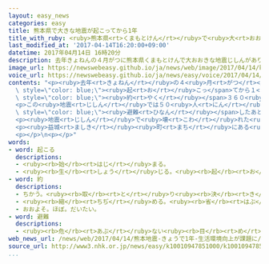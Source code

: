 ```yaml
---
layout: easy_news
categories: easy
title: 熊本県で大きな地震が起こってから1年
title_with_ruby: <ruby>熊本県<rt>くまもとけん</rt></ruby>で<ruby>大<rt>おお</rt></ruby>きな<ruby>地震<rt>じしん</rt></ruby>が<ruby>起<rt>お</rt></ruby>こってから１<ruby>年<rt>ねん</rt></ruby>
last_modified_at: '2017-04-14T16:20:00+09:00'
datetime: 2017年04月14日 16時20分
description: 去年きょねんの４月がつに熊本県くまもとけんで大おおきな地震じしんがありました。
image_url: https://newswebeasy.github.io/ja/news/web/image/2017/04/14/k10010947851000.jpg
voice_url: https://newswebeasy.github.io/ja/news/easy/voice/2017/04/14/k10010947851000.mp3
contents: "<p><ruby>去年<rt>きょねん</rt></ruby>の４<ruby>月<rt>がつ</rt></ruby>に<ruby>熊本県<rt>くまもとけん</rt></ruby>で<ruby>大<rt>おお</rt></ruby>きな<ruby>地震<rt>じしん</rt></ruby>がありました。<ruby>地震<rt>じしん</rt></ruby>が<span\
  \ style=\"color: blue;\"><ruby>起<rt>お</rt></ruby>こっ</span>てから１<ruby>年<rt>ねん</rt></ruby>になる<ruby>１４日<rt>じゅうよっか</rt></ruby>、<ruby>熊本県庁<rt>くまもとけんちょう</rt></ruby>で<ruby>亡<rt>な</rt></ruby>くなった<ruby>人<rt>ひと</rt></ruby>のために<ruby>祈<rt>いの</rt></ruby>る<ruby>式<rt>しき</rt></ruby>がありました。<ruby>亡<rt>な</rt></ruby>くなった<ruby>人<rt>ひと</rt></ruby>の<ruby>家族<rt>かぞく</rt></ruby>など、<span\
  \ style=\"color: blue;\"><ruby>約<rt>やく</rt></ruby></span>３６０<ruby>人<rt>にん</rt></ruby>が<ruby>出席<rt>しゅっせき</rt></ruby>しました。</p>\n\
  <p>この<ruby>地震<rt>じしん</rt></ruby>では５０<ruby>人<rt>にん</rt></ruby>が<ruby>壊<rt>こわ</rt></ruby>れた<ruby>建物<rt>たてもの</rt></ruby>の<ruby>下<rt>した</rt></ruby>になったりして<ruby>亡<rt>な</rt></ruby>くなりました。<span\
  \ style=\"color: blue;\"><ruby>避難<rt>ひなん</rt></ruby></span>したあと<ruby>体<rt>からだ</rt></ruby>の<ruby>具合<rt>ぐあい</rt></ruby>が<ruby>悪<rt>わる</rt></ruby>くなったりして<ruby>亡<rt>な</rt></ruby>くなった<ruby>人<rt>ひと</rt></ruby>も、４<ruby>月<rt>がつ</rt></ruby>１３<ruby>日<rt>にち</rt></ruby>までに１６９<ruby>人<rt>にん</rt></ruby>います。</p>\n\
  <p><ruby>地震<rt>じしん</rt></ruby>で<ruby>壊<rt>こわ</rt></ruby>れた<ruby>家<rt>いえ</rt></ruby>は２０<ruby>万<rt>まん</rt></ruby><ruby>軒<rt>けん</rt></ruby>ありました。<ruby>熊本県<rt>くまもとけん</rt></ruby>などは、<ruby>家<rt>いえ</rt></ruby>が<ruby>壊<rt>こわ</rt></ruby>れた<ruby>人<rt>ひと</rt></ruby>などがしばらく<ruby>住<rt>す</rt></ruby>む<ruby>仮設<rt>かせつ</rt></ruby><ruby>住宅<rt>じゅうたく</rt></ruby>を<ruby>建<rt>た</rt></ruby>てたり、アパートを<ruby>借<rt>か</rt></ruby>りたりしています。<ruby>仮設<rt>かせつ</rt></ruby><ruby>住宅<rt>じゅうたく</rt></ruby>などで<ruby>生活<rt>せいかつ</rt></ruby>を<ruby>続<rt>つづ</rt></ruby>けている<ruby>人<rt>ひと</rt></ruby>は、<ruby>今<rt>いま</rt></ruby>も４<ruby>万<rt>まん</rt></ruby>７０００<ruby>人<rt>にん</rt></ruby>ぐらいいます。</p>\n\
  <p><ruby>益城<rt>ましき</rt></ruby><ruby>町<rt>まち</rt></ruby>にある<ruby>仮設<rt>かせつ</rt></ruby><ruby>住宅<rt>じゅうたく</rt></ruby>では<ruby>先月<rt>せんげつ</rt></ruby>、６１<ruby>歳<rt>さい</rt></ruby>の<ruby>男性<rt>だんせい</rt></ruby>が<ruby>１人<rt>ひとり</rt></ruby>で<ruby>亡<rt>な</rt></ruby>くなっているのが<ruby>見<rt>み</rt></ruby>つかりました。<ruby>県<rt>けん</rt></ruby>や<ruby>町<rt>まち</rt></ruby>などは、<ruby>仮設<rt>かせつ</rt></ruby><ruby>住宅<rt>じゅうたく</rt></ruby>などに<ruby>１人<rt>ひとり</rt></ruby>で<ruby>住<rt>す</rt></ruby>んでいる<ruby>人<rt>ひと</rt></ruby>に<ruby>会<rt>あ</rt></ruby>いに<ruby>行<rt>い</rt></ruby>って、<ruby>元気<rt>げんき</rt></ruby>かどうか<ruby>聞<rt>き</rt></ruby>いたりしています。</p>\n\
  <p></p>\n<p></p>"
words:
- word: 起こる
  descriptions:
  - <ruby><rb>始</rb><rt>はじ</rt></ruby>まる。
  - <ruby><rb>生</rb><rt>しょう</rt></ruby>じる。<ruby><rb>起</rb><rt>お</rt></ruby>きる。
- word: 約
  descriptions:
  - ちかう。<ruby><rb>取</rb><rt>と</rt></ruby>り<ruby><rb>決</rb><rt>き</rt></ruby>める。
  - <ruby><rb>縮</rb><rt>ちぢ</rt></ruby>める。<ruby><rb>省</rb><rt>はぶ</rt></ruby>く。<ruby><rb>簡単</rb><rt>かんたん</rt></ruby>にする。
  - おおよそ。ほぼ。だいたい。
- word: 避難
  descriptions:
  - <ruby><rb>危</rb><rt>あぶ</rt></ruby>ない<ruby><rb>目</rb><rt>め</rt></ruby>にあわないように、にげること。
web_news_url: /news/web/2017/04/14/熊本地震-きょうで1年-生活環境向上が課題に/
source_url: http://www3.nhk.or.jp/news/easy/k10010947851000/k10010947851000.html
...
```

